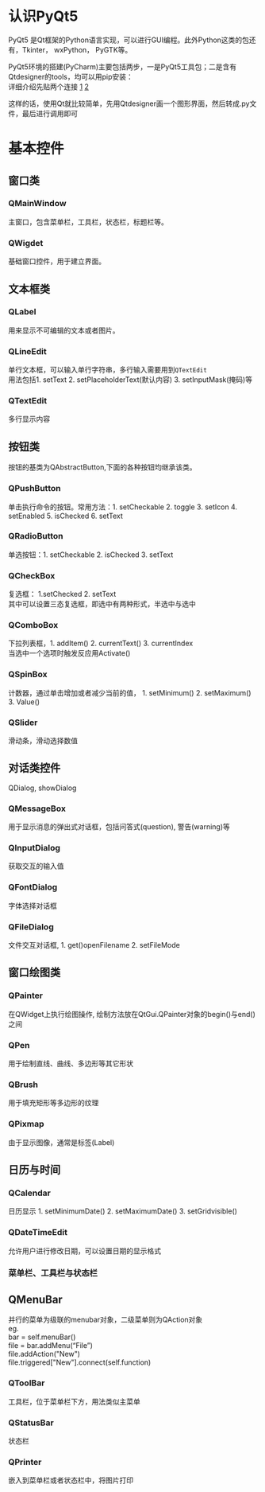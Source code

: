 # 认识PyQt5
  PyQt5 是Qt框架的Python语言实现，可以进行GUI编程。此外Python这类的包还有，Tkinter， wxPython， PyGTK等。
  
  PyQt5环境的搭建(PyCharm)主要包括两步，一是PyQt5工具包；二是含有Qtdesigner的tools，均可以用pip安装：  
  详细介绍先贴两个连接
  [1](https://blog.csdn.net/HuangZhang_123/article/details/78046706)
  [2](https://www.cnblogs.com/dalanjing/p/6978373.html)
  
  这样的话，使用Qt就比较简单，先用Qtdesigner画一个图形界面，然后转成.py文件，最后进行调用即可

# 基本控件
## 窗口类
### QMainWindow
主窗口，包含菜单栏，工具栏，状态栏，标题栏等。
### QWigdet
基础窗口控件，用于建立界面。  

## 文本框类
### QLabel  
用来显示不可编辑的文本或者图片。  
### QLineEdit  
单行文本框，可以输入单行字符串，多行输入需要用到`QTextEdit`  
用法包括1. setText     2. setPlaceholderText(默认内容)     3. setInputMask(掩码)等  
### QTextEdit 
多行显示内容  

## 按钮类
按钮的基类为QAbstractButton,下面的各种按钮均继承该类。  
### QPushButton
单击执行命令的按钮。常用方法：1. setCheckable   2. toggle   3. setIcon   4. setEnabled    5. isChecked   6. setText  
### QRadioButton  
单选按钮：1. setCheckable  2. isChecked  3. setText  
### QCheckBox 
复选框： 1.setChecked   2. setText  
其中可以设置三态复选框，即选中有两种形式，半选中与选中  
### QComboBox
下拉列表框，1. addItem()    2. currentText()    3. currentIndex  
当选中一个选项时触发反应用Activate()  
### QSpinBox
计数器，通过单击增加或者减少当前的值， 1. setMinimum()   2. setMaximum()   3. Value()  
### QSlider
滑动条，滑动选择数值  

## 对话类控件  
QDialog, showDialog  
### QMessageBox  
用于显示消息的弹出式对话框，包括问答式(question), 警告(warning)等  
### QInputDialog  
获取交互的输入值  
### QFontDialog  
字体选择对话框  
### QFileDialog  
文件交互对话框, 1. get()openFilename   2. setFileMode  

## 窗口绘图类
### QPainter  
在QWidget上执行绘图操作, 绘制方法放在QtGui.QPainter对象的begin()与end()之间  
### QPen  
用于绘制直线、曲线、多边形等其它形状  
###  QBrush  
用于填充矩形等多边形的纹理  
### QPixmap  
由于显示图像，通常是标签(Label)  

## 日历与时间  
### QCalendar  
日历显示 1. setMinimumDate()   2. setMaximumDate()   3. setGridvisible()  
### QDateTimeEdit  
允许用户进行修改日期，可以设置日期的显示格式  

### 菜单栏、工具栏与状态栏  
## QMenuBar  
并行的菜单为级联的menubar对象，二级菜单则为QAction对象  
eg.  
bar = self.menuBar()  
file = bar.addMenu(“File”)  
file.addAction("New")  
file.triggered["New"].connect(self.function)  
### QToolBar  
工具栏，位于菜单栏下方，用法类似主菜单  
### QStatusBar  
状态栏  

### QPrinter  
嵌入到菜单栏或者状态栏中，将图片打印  





